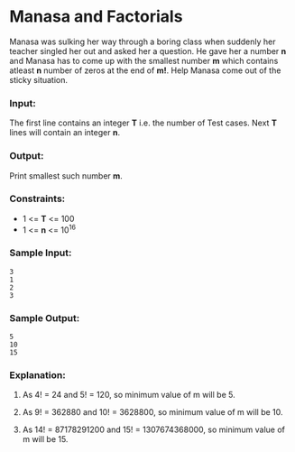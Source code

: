 Manasa and Factorials
=====================

Manasa was sulking her way through a boring class when suddenly her teacher singled her out and asked her a question. He gave her a number **n** and Manasa has to come up with the smallest number **m** which contains atleast **n** number of zeros at the end of **m!**. Help Manasa come out of the sticky situation.

### Input:

The first line contains an integer **T** i.e. the number of Test cases.
Next **T** lines will contain an integer **n**.

### Output:

Print smallest such number **m**.

### Constraints:

* 1 <= **T** <= 100
* 1 <= **n** <= 10<sup>16</sup>

### Sample Input:

    3
    1
    2
    3

### Sample Output:

    5
    10
    15

### Explanation:

1. As 4! = 24 and 5! = 120, so minimum value of m will be 5.

2. As 9! = 362880 and 10! = 3628800, so minimum value of m will be 10.

3. As 14! = 87178291200 and 15! = 1307674368000, so minimum value of m will be 15.
